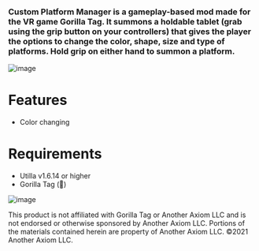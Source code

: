 ### Custom Platform Manager is a gameplay-based mod made for the VR game Gorilla Tag. It summons a holdable tablet (grab using the grip button on your controllers) that gives the player the options to change the color, shape, size and type of platforms. Hold grip on either hand to summon a platform.
![image](https://github.com/user-attachments/assets/2e963399-948d-4c85-b026-6cc75dc303bb)

# Features
- Color changing

# Requirements
- Utilla v1.6.14 or higher
- Gorilla Tag (🦍)
  
![image](https://github.com/user-attachments/assets/4ace503d-98d3-4397-9328-aa3dc7a6552d)

This product is not affiliated with Gorilla Tag or Another Axiom LLC and is not endorsed or otherwise sponsored by Another Axiom LLC. Portions of the materials contained herein are property of Another Axiom LLC. ©2021 Another Axiom LLC.
